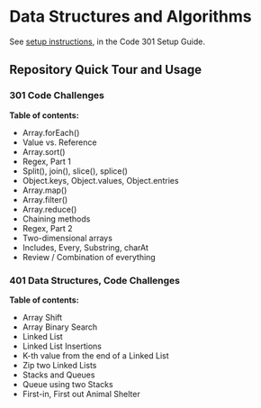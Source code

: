 # Data Structures and Algorithms

See [setup instructions](https://codefellows.github.io/setup-guide/code-301/3-code-challenges), in the Code 301 Setup Guide.

## Repository Quick Tour and Usage

### 301 Code Challenges

**Table of contents:**

- Array.forEach()
- Value vs. Reference
- Array.sort()
- Regex, Part 1
- Split(), join(), slice(), splice()
- Object.keys, Object.values, Object.entries
- Array.map()
- Array.filter()
- Array.reduce()
- Chaining methods
- Regex, Part 2
- Two-dimensional arrays
- Includes, Every, Substring, charAt
- Review / Combination of everything


### 401 Data Structures, Code Challenges

**Table of contents:**

- Array Shift
- Array Binary Search
- Linked List
- Linked List Insertions 
- K-th value from the end of a Linked List
- Zip two Linked Lists
- Stacks and Queues
- Queue using two Stacks
- First-in, First out Animal Shelter
